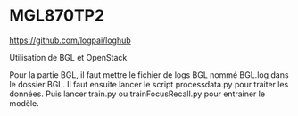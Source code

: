 # MGL870TP2

https://github.com/logpai/loghub

Utilisation de BGL et OpenStack

Pour la partie BGL, il faut mettre le fichier de logs BGL nommé BGL.log dans le dossier BGL.
Il faut ensuite lancer le script processdata.py pour traiter les données.
Puis lancer train.py ou trainFocusRecall.py pour entrainer le modèle.


